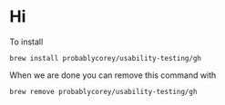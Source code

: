 # Hi

To install

`brew install probablycorey/usability-testing/gh`

When we are done you can remove this command with

`brew remove probablycorey/usability-testing/gh`
